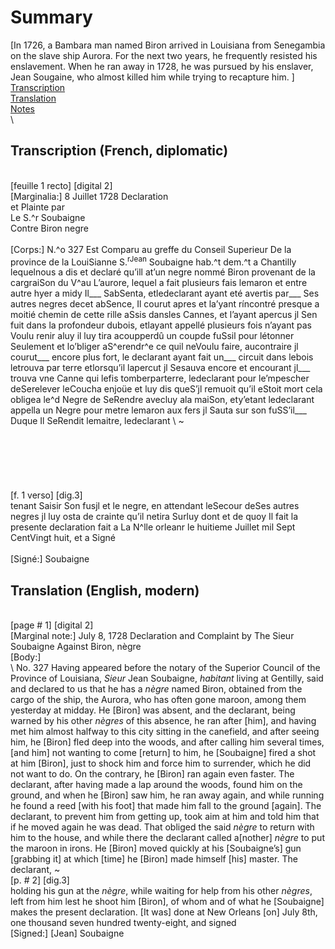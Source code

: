 # Summary  
[In 1726, a Bambara man named Biron arrived in Louisiana from Senegambia on the slave ship Aurora. For the next two years, he frequently resisted his enslavement. When he ran away in 1728, he was pursued by his enslaver, Jean Sougaine, who almost killed him while trying to recapture him.
]
\
[Transcription](#transcription-(French,-diplomatic))  
[Translation](#translation-(English,-modern))  
[Notes](#notes)  
\
## Transcription (French, diplomatic)
\
[feuille 1 recto] [digital 2]
\
[Marginalia:] 8 Juillet 1728 
Declaration  
et Plainte par  
Le S.^r Soubaigne  
Contre Biron negre  
\
[Corps:] 
                                  N.^o 327
Est Comparu au greffe du Conseil Superieur
De la province de la LouiSianne S.<sup>rJean</sup> Soubaigne
hab.^t dem.^t a Chantilly lequelnous a dis et declaré 
qu’ill at’un negre nommé Biron provenant de la
cargraiSon du V^au L’aurore, lequel a fait plusieurs 
fais lemaron et entre autre hyer a midy Il___
SabSenta, etledeclarant ayant eté avertis par___
Ses autres negres decet abSence, Il courut apres
et la’yant ríncontré presque a moitié chemin de
cette rille aSsis dansles Cannes, et l’ayant apercus 
jl Sen fuit dans la profondeur dubois, etlayant 
appellé plusieurs fois n’ayant pas Voulu renir
aluy il luy tira acoupperdû un coupde fuSsil 
pour létonner Seulement et lo’bliger aS^erendr^e 
ce quil neVoulu faire, aucontraire jl courut___
encore plus fort, le declarant ayant fait un___ 
circuit dans lebois letrouva par terre etlorsqu’il 
lapercut jl Sesauva encore et encourant jl___ 
trouva vne Canne qui lefis tomberparterre,
ledeclarant pour le’mpescher deSerelever
leCoucha enjoüe et luy dis queS’jl remuoit 
qu’il eStoit mort cela obligea le^d Negre
de SeRendre avecluy ala maiSon, ety’etant
ledeclarant appella un Negre pour metre
lemaron aux fers jl Sauta sur son fuSS’il___
Duque Il SeRendit lemaitre, ledeclarant
\                                 ~
\
\
\
\
\
\
\
[f. 1 verso] [dig.3]
\
tenant Saisir Son fusjl et le negre, en attendant 
leSecour deSes autres negres jl luy osta de
crainte qu’il netira Surluy dont et de quoy
Il fait la presente declaration fait a 
La N^lle orleanr le huitieme Juillet mil 
Sept CentVingt huit, et a Signé
\
\
[Signé:] Soubaigne 

## Translation (English, modern)
\
[page # 1] [digital 2]
\
[Marginal note:] July 8, 1728
Declaration
and Complaint by
The Sieur Soubaigne
Against Biron, nègre
\
[Body:]                   
                                    \                 No. 327
Having appeared before the notary of the Superior Council
of the Province of Louisiana, *Sieur* Jean Soubaigne, 
*habitant* living at Gentilly, said and declared to us
that he has a *nègre* named Biron, obtained from 
the cargo of the ship, the Aurora, who has often gone maroon, among them yesterday at midday. He [Biron]
was absent, and the declarant, being warned by 
his other *nègres* of this absence, he ran after [him],
and having met him almost halfway to
this city sitting in the canefield, and after seeing him, he [Biron] fled deep into the woods, and after
calling him several times, [and him] not wanting to come [return]
to him, he [Soubaigne] fired a shot at him [Biron], 
just to shock him and force him to surrender,
which he did not want to do. On the contrary, he [Biron] ran
again even faster. The declarant, after having made a lap around the woods, found him on the ground, and when he [Biron]
saw him, he ran away again, and while running he
found a reed [with his foot] that made him fall to the ground [again].
The declarant, to prevent him from getting up,
took aim at him and told him that if he moved again he was dead. That obliged the said *nègre*
to return with him to the house, and while there
the declarant called a[nother] *nègre* to put
the maroon in irons. He [Biron] moved quickly at his [Soubaigne’s] gun [grabbing it]
at which [time] he [Biron] made himself [his] master. The declarant,
                                                  ~
\
[p. # 2] [dig.3]
\
holding his gun at the *nègre*, while waiting 
for help from his other *nègres*, left from him 
lest he shoot him [Biron], of whom and of what 
he [Soubaigne] makes the present declaration. [It was] done at 
New Orleans [on] July 8th, one thousand
seven hundred twenty-eight, and signed
\
[Signed:] [Jean] Soubaigne
